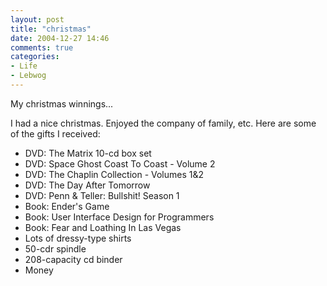 ```yaml
---
layout: post
title: "christmas"
date: 2004-12-27 14:46
comments: true
categories:
- Life
- Lebwog
---
```

My christmas winnings...

<!-- more -->

I had a nice christmas.  Enjoyed the company of family, etc.  Here are some of the gifts I received:

* DVD: The Matrix 10-cd box set
* DVD: Space Ghost Coast To Coast - Volume 2
* DVD: The Chaplin Collection - Volumes 1&2
* DVD: The Day After Tomorrow
* DVD: Penn & Teller: Bullshit! Season 1
* Book: Ender's Game
* Book: User Interface Design for Programmers
* Book: Fear and Loathing In Las Vegas
* Lots of dressy-type shirts
* 50-cdr spindle
* 208-capacity cd binder
* Money
